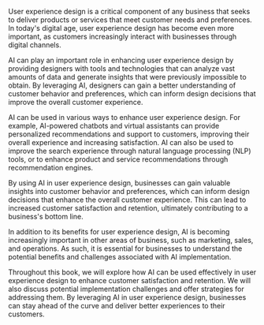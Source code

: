 

User experience design is a critical component of any business that seeks to deliver products or services that meet customer needs and preferences. In today's digital age, user experience design has become even more important, as customers increasingly interact with businesses through digital channels.

AI can play an important role in enhancing user experience design by providing designers with tools and technologies that can analyze vast amounts of data and generate insights that were previously impossible to obtain. By leveraging AI, designers can gain a better understanding of customer behavior and preferences, which can inform design decisions that improve the overall customer experience.

AI can be used in various ways to enhance user experience design. For example, AI-powered chatbots and virtual assistants can provide personalized recommendations and support to customers, improving their overall experience and increasing satisfaction. AI can also be used to improve the search experience through natural language processing (NLP) tools, or to enhance product and service recommendations through recommendation engines.

By using AI in user experience design, businesses can gain valuable insights into customer behavior and preferences, which can inform design decisions that enhance the overall customer experience. This can lead to increased customer satisfaction and retention, ultimately contributing to a business's bottom line.

In addition to its benefits for user experience design, AI is becoming increasingly important in other areas of business, such as marketing, sales, and operations. As such, it is essential for businesses to understand the potential benefits and challenges associated with AI implementation.

Throughout this book, we will explore how AI can be used effectively in user experience design to enhance customer satisfaction and retention. We will also discuss potential implementation challenges and offer strategies for addressing them. By leveraging AI in user experience design, businesses can stay ahead of the curve and deliver better experiences to their customers.
